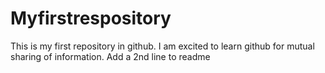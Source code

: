 # Myfirstrespository
This is my first repository in github. I am excited to learn github for mutual sharing of information.
Add a 2nd line to readme
